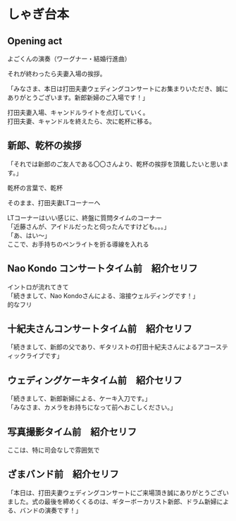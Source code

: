 # しゃぎ台本

## Opening act

よごくんの演奏（ワーグナー・結婚行進曲）

それが終わったら夫妻入場の挨拶。  

「みなさま、本日は打田夫妻ウェディングコンサートにお集まりいただき、誠にありがとうございます。新郎新婦のご入場です！」

打田夫妻入場、キャンドルライトを点灯していく。  
打田夫妻、キャンドルを終えたら、次に乾杯に移る。

## 新郎、乾杯の挨拶

「それでは新郎のご友人である〇〇さんより、乾杯の挨拶を頂戴したいと思います。」

乾杯の言葉で、乾杯

そのまま、打田夫妻LTコーナーへ  

LTコーナーはいい感じに、終盤に質問タイムのコーナー  
「近藤さんが、アイドルだったと伺ったんですけども。。。」  
「あ、はい〜」  
ここで、お手持ちのペンライトを折る導線を入れる

## Nao Kondo コンサートタイム前　紹介セリフ

イントロが流れてきて  
「続きまして、Nao Kondoさんによる、溶接ウェルディングです！」  
的なフリ


## 十紀夫さんコンサートタイム前　紹介セリフ

「続きまして、新郎の父であり、ギタリストの打田十紀夫さんによるアコースティックライブです」

## ウェディングケーキタイム前　紹介セリフ

「続きまして、新郎新婦による、ケーキ入刀です。」  
「みなさま、カメラをお持ちになって前へおこしください。」


## 写真撮影タイム前　紹介セリフ

ここは、特に司会なしで雰囲気で

## ざまバンド前　紹介セリフ

「本日は、打田夫妻ウェディングコンサートにご来場頂き誠にありがとうございました。式の最後を締めくくるのは、ギターボーカリスト新郎、ドラム新婦による、バンドの演奏です！」
